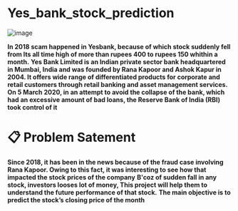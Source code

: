# Yes_bank_stock_prediction

![image](https://user-images.githubusercontent.com/95841292/202706607-372b1391-c041-40a0-8528-c51be84f60c9.png)

**In 2018 scam happened in Yesbank, because of which stock suddenly fell from Its all time high of more than  rupees 400 to rupees 150 whithin a month.**
**Yes Bank Limited is an Indian private sector bank headquartered in Mumbai, India and was founded by Rana Kapoor and Ashok Kapur in 2004. It offers wide range of differentiated products for corporate and retail customers through retail banking and asset management services. On 5 March 2020, in an attempt to avoid the collapse of the bank, which had an excessive amount of bad loans, the Reserve Bank of India (RBI) took control of it**

# 📋 Problem Satement

**Since 2018, it has been in the news because of the fraud case involving Rana Kapoor. Owing to this fact, it was interesting to see how that impacted the stock prices of the company**
**B'coz of sudden fall in any stock, investors looses lot of money, This project will help them to understand the future performance of that stock.**
**The main objective is to predict the stock’s closing price of the month**
